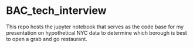 # BAC_tech_interview

This repo hosts the jupyter notebook that serves as the code base for my presentation on hypothetical NYC data to determine which borough is best to open a grab and go restaurant.
